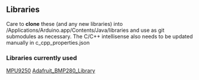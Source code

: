 ## Libraries
Care to __clone__ these (and any new libraries) into /Applications/Arduino.app/Contents/Java/libraries and use as git submodules as necessary. The C/C++ intellisense also needs to be updated manually in c_cpp_properties.json

### Libraries currently used
[MPU9250](https://github.com/bolderflight/MPU9250)
[Adafruit_BMP280_Library](https://github.com/adafruit/Adafruit_BMP280_Library)